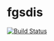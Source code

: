 # fgsdis
[![Build Status](https://travis-ci.org/fgsfdsfgs/fgsdis.svg?branch=master)](https://travis-ci.org/fgsfdsfgs/fgsdis)
